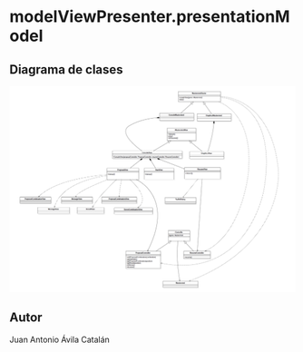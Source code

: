 # modelViewPresenter.presentationModel

## Diagrama de clases

![Class diagram](/diagramaClases.png?raw=true "Class diagram")

## Autor
Juan Antonio Ávila Catalán